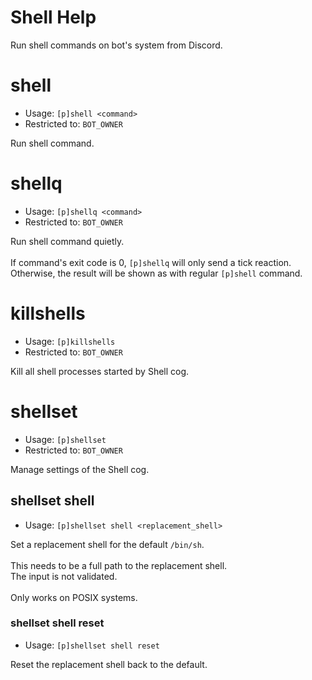 # Shell Help

Run shell commands on bot's system from Discord.

# shell
 - Usage: `[p]shell <command> `
 - Restricted to: `BOT_OWNER`

Run shell command.

# shellq
 - Usage: `[p]shellq <command> `
 - Restricted to: `BOT_OWNER`

Run shell command quietly.<br/><br/>If command's exit code is 0, `[p]shellq` will only send a tick reaction.<br/>Otherwise, the result will be shown as with regular `[p]shell` command.

# killshells
 - Usage: `[p]killshells `
 - Restricted to: `BOT_OWNER`

Kill all shell processes started by Shell cog.

# shellset
 - Usage: `[p]shellset `
 - Restricted to: `BOT_OWNER`

Manage settings of the Shell cog.

## shellset shell
 - Usage: `[p]shellset shell <replacement_shell> `

Set a replacement shell for the default ``/bin/sh``.<br/><br/>This needs to be a full path to the replacement shell.<br/>The input is not validated.<br/><br/>Only works on POSIX systems.

### shellset shell reset
 - Usage: `[p]shellset shell reset `

Reset the replacement shell back to the default.

